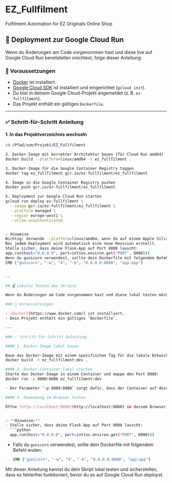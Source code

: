 # EZ_Fullfilment
Fulfilment Automation for EZ Originals Online Shop


## 🚀 Deployment zur Google Cloud Run

Wenn du Änderungen am Code vorgenommen hast und diese live auf Google Cloud Run bereitstellen möchtest, folge dieser Anleitung:

### 🔧 Voraussetzungen

- [Docker](https://www.docker.com/) ist installiert.
- [Google Cloud SDK](https://cloud.google.com/sdk) ist installiert und eingerichtet (`gcloud init`).
- Du bist in deinem Google Cloud-Projekt angemeldet (z. B. `ez-fullfilment`).
- Das Projekt enthält ein gültiges `Dockerfile`.

---

### ✅ Schritt-für-Schritt Anleitung

#### 1. In das Projektverzeichnis wechseln

```bash
cd /Pfad/zum/Projekt/EZ_Fullfilment

2. Docker-Image mit korrekter Architektur bauen (für Cloud Run amd64)
docker build --platform=linux/amd64 -t ez_fullfilment .

3. Docker-Image für die Google Container Registry taggen
docker tag ez_fullfilment gcr.io/ez-fullfilment/ez_fullfilment

4. Image in die Google Container Registry pushen
docker push gcr.io/ez-fullfilment/ez_fullfilment

5. Deployment zur Google Cloud Run starten
gcloud run deploy ez-fullfilment \
  --image gcr.io/ez-fullfilment/ez_fullfilment \
  --platform managed \
  --region europe-west1 \
  --allow-unauthenticated


💡 Hinweise
Wichtig: Verwende --platform=linux/amd64, wenn du auf einem Apple Silicon (M1/M2) Mac arbeitest.
Bei jedem Deployment wird automatisch eine neue Revision erstellt.
Stelle sicher, dass deine Flask-App auf Port 8080 lauscht:
app.run(host="0.0.0.0", port=int(os.environ.get("PORT", 8080)))
Wenn du gunicorn verwendest, sollte dein Dockerfile mit folgendem Befehl enden:
CMD ["gunicorn", "-w", "4", "-b", "0.0.0.0:8080", "app:app"]


--

## 🖥️ Lokales Testen des Skripts

Wenn du Änderungen am Code vorgenommen hast und diese lokal testen möchtest, bevor du sie auf Google Cloud Run deployst, folge dieser Anleitung:

### 🔧 Voraussetzungen

- [Docker](https://www.docker.com/) ist installiert.
- Dein Projekt enthält ein gültiges `Dockerfile`.

---

### ✅ Schritt-für-Schritt Anleitung

#### 1. Docker-Image lokal bauen

Baue das Docker-Image mit einem spezifischen Tag für die lokale Entwicklung:
docker build -t ez_fullfilment:dev .

#### 2. Docker-Container lokal starten
Starte das Docker-Image in einem Container und mappe den Port 8080:
docker run -p 8080:8080 ez_fullfilment:dev

- Der Parameter `-p 8080:8080` sorgt dafür, dass der Container auf deinem lokalen Port 8080 erreichbar ist.

#### 3. Anwendung im Browser testen

Öffne [http://localhost:8080](http://localhost:8080) in deinem Browser, um die Anwendung zu testen.


💡 **Hinweise:**
- Stelle sicher, dass deine Flask-App auf Port 8080 lauscht:
  ```python
  app.run(host="0.0.0.0", port=int(os.environ.get("PORT", 8080)))
  ```
- Falls du `gunicorn` verwendest, sollte dein Dockerfile mit folgendem Befehl enden:
  ```dockerfile
  CMD ["gunicorn", "-w", "4", "-b", "0.0.0.0:8080", "app:app"]
  ```

Mit dieser Anleitung kannst du dein Skript lokal testen und sicherstellen, dass es fehlerfrei funktioniert, bevor du es auf Google Cloud Run deployst.